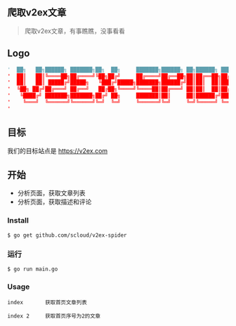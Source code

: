 ## 爬取v2ex文章

> 爬取v2ex文章，有事瞧瞧，没事看看

## Logo

```python
'  ██╗   ██╗██████╗ ███████╗██╗  ██╗     ███████╗██████╗ ██╗██████╗ ███████╗██████╗ 
'  ██║   ██║╚════██╗██╔════╝╚██╗██╔╝     ██╔════╝██╔══██╗██║██╔══██╗██╔════╝██╔══██╗
'  ██║   ██║ █████╔╝█████╗   ╚███╔╝█████╗███████╗██████╔╝██║██║  ██║█████╗  ██████╔╝
'  ╚██╗ ██╔╝██╔═══╝ ██╔══╝   ██╔██╗╚════╝╚════██║██╔═══╝ ██║██║  ██║██╔══╝  ██╔══██╗
'   ╚████╔╝ ███████╗███████╗██╔╝ ██╗     ███████║██║     ██║██████╔╝███████╗██║  ██║
'    ╚═══╝  ╚══════╝╚══════╝╚═╝  ╚═╝     ╚══════╝╚═╝     ╚═╝╚═════╝ ╚══════╝╚═╝  ╚═╝
'                                                                                   
```

## 目标

我们的目标站点是 https://v2ex.com

## 开始

- 分析页面，获取文章列表
- 分析页面，获取描述和评论

### Install
```
$ go get github.com/scloud/v2ex-spider
```

### 运行
```
$ go run main.go
```

### Usage
```
index       获取首页文章列表

index 2     获取首页序号为2的文章
```

